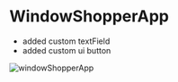 # WindowShopperApp

- added custom textField
- added custom ui button

![windowShopperApp](https://user-images.githubusercontent.com/35421421/60325910-70b39300-99c3-11e9-935c-aebe93d4d878.gif)
